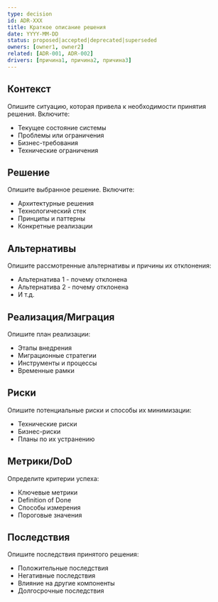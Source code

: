 ```yaml
---
type: decision
id: ADR-XXX
title: Краткое описание решения
date: YYYY-MM-DD
status: proposed|accepted|deprecated|superseded
owners: [owner1, owner2]
related: [ADR-001, ADR-002]
drivers: [причина1, причина2, причина3]
---
```


## Контекст

Опишите ситуацию, которая привела к необходимости принятия решения. Включите:
- Текущее состояние системы
- Проблемы или ограничения
- Бизнес-требования
- Технические ограничения

## Решение

Опишите выбранное решение. Включите:
- Архитектурные решения
- Технологический стек
- Принципы и паттерны
- Конкретные реализации

## Альтернативы

Опишите рассмотренные альтернативы и причины их отклонения:
- Альтернатива 1 - почему отклонена
- Альтернатива 2 - почему отклонена
- И т.д.

## Реализация/Миграция

Опишите план реализации:
- Этапы внедрения
- Миграционные стратегии
- Инструменты и процессы
- Временные рамки

## Риски

Опишите потенциальные риски и способы их минимизации:
- Технические риски
- Бизнес-риски
- Планы по их устранению

## Метрики/DoD

Определите критерии успеха:
- Ключевые метрики
- Definition of Done
- Способы измерения
- Пороговые значения

## Последствия

Опишите последствия принятого решения:
- Положительные последствия
- Негативные последствия
- Влияние на другие компоненты
- Долгосрочные последствия
